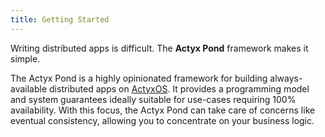 ```yaml
---
title: Getting Started
---
```


Writing distributed apps is difficult. The **Actyx Pond** framework makes it simple.

The Actyx Pond is a highly opinionated framework for building always-available distributed apps on [ActyxOS](../os/introduction).
It provides a programming model and system guarantees ideally suitable for use-cases requiring 100% availability.
With this focus, the Actyx Pond can take care of concerns like eventual consistency, allowing you to concentrate on your business logic.
